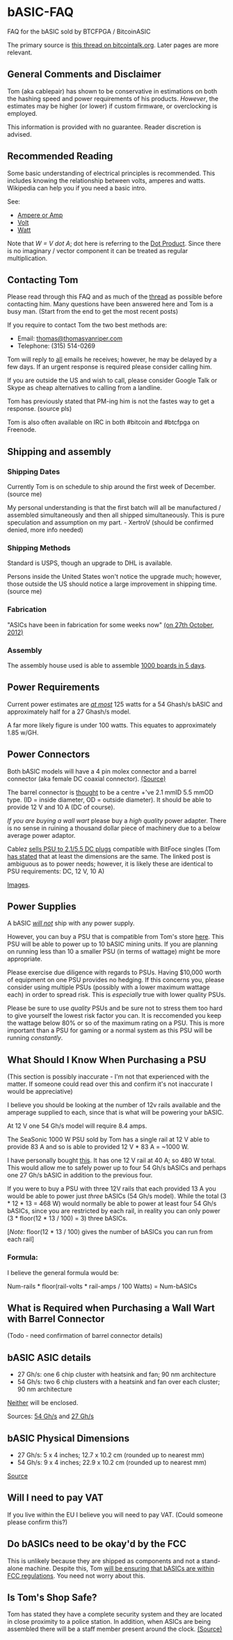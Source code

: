 bASIC-FAQ
=========

FAQ for the bASIC sold by BTCFPGA / BitcoinASIC

The primary source is [this thread on
bitcointalk.org](https://bitcointalk.org/index.php?topic=79637). Later pages are more
relevant.

General Comments and Disclaimer
-------------------------------

Tom (aka cablepair) has shown to be conservative in estimations on both the hashing speed
and power requirements of his products. _However_, the estimates may be higher (or lower)
if custom firmware, or overclocking is employed.

This information is provided with no guarantee. Reader discretion is advised. 

Recommended Reading
-------------------

Some basic understanding of electrical principles is recommended. This includes knowing
the relationship between volts, amperes and watts. Wikipedia can help you if you need a
basic intro.

See:

* [Ampere or Amp](http://en.wikipedia.org/wiki/Ampere)
* [Volt](http://en.wikipedia.org/wiki/Volts)
* [Watt](http://en.wikipedia.org/wiki/Watt)

Note that _W = V dot A_; dot here is referring to the [Dot
Product](http://en.wikipedia.org/wiki/Dot_product). Since there is no imaginary / vector
component it can be treated as regular multiplication.

Contacting Tom
--------------

Please read through this FAQ and as much of the
[thread](https://bitcointalk.org/index.php?topic=79637) as possible before contacting him.
Many questions have been answered here and Tom is a busy man. (Start from the end to get
the most recent posts)

If you require to contact Tom the two best methods are:

* Email: [thomas@thomasvanriper.com](mailto:thomas@thomasvanriper.com)
* Telephone: (315) 514-0269

Tom will reply to
[all](https://bitcointalk.org/index.php?topic=79637.msg1315070#msg1315070) emails he
receives; however, he may be delayed by a few days. If an urgent response is required
please consider calling him.

If you are outside the US and wish to call, please consider Google Talk or Skype as cheap
alternatives to calling from a landline.

Tom has previously stated that PM-ing him is not the fastes way to get a response. (source
pls)

Tom is also often available on IRC in both #bitcoin and #btcfpga on Freenode.

Shipping and assembly
---------------------

### Shipping Dates

Currently Tom is on schedule to ship around the first week of December. (source me)

My personal understanding is that the first batch will all be manufactured / assembled
simultaneously and then all shipped simultaneously.
This is pure speculation and assumption on my part. - XertroV (should be confirmed denied,
more info needed)

### Shipping Methods

Standard is USPS, though an upgrade to DHL is available.

Persons inside the United States won't notice the upgrade much; however, those outside the
US should notice a large improvement in shipping time. (source me)

### Fabrication

"ASICs have been in fabrication for some weeks now" [(on 27th October,
2012)](https://bitcointalk.org/index.php?topic=79637.msg1300687#msg1300687)

### Assembly

The assembly house used is able to assemble [1000 boards in 5
days](https://bitcointalk.org/index.php?topic=79637.msg1300687#msg1300687).

Power Requirements
------------------

Current power estimates are [*at
most*](https://bitcointalk.org/index.php?topic=79637.msg1315070#msg1315070) 125 watts for
a 54 Ghash/s bASIC and approximately half for a 27 Ghash/s model.

A far more likely figure is under 100 watts. This equates to approximately 1.85 w/GH.

Power Connectors
----------------

Both bASIC models will have a 4 pin molex connector and a barrel connector (aka female DC
coaxial connector).
[(Source)](https://bitcointalk.org/index.php?topic=79637.msg1315070#msg1315070)

The barrel connector is
[thought](https://bitcointalk.org/index.php?topic=79637.msg1314859#msg1314859) to be a
centre +'ve 2.1 mmID 5.5 mmOD type. (ID = inside diameter, OD = outside diameter). It 
should be able to provide 12 V and 10 A (DC of course).

*If you are buying a wall wart* please buy a _high quality_ power adapter. There is no
sense in ruining a thousand dollar piece of machinery due to a below average power
adaptor.

Cablez [sells PSU to 2.1/5.5 DC plugs](https://bitcointalk.org/index.php?topic=74397.0) 
compatible with BitFoce singles (Tom 
[has stated](https://bitcointalk.org/index.php?topic=79637.msg1315070#msg1315070) that at 
least the dimensions are the same. The linked post is ambiguous as to power needs;
however, it is likely these are identical to PSU requirements: DC, 12 V, 10 A)

[Images](https://bitcointalk.org/index.php?topic=79637.msg1314785#msg1314785).

Power Supplies
--------------

A bASIC [*will not*](https://bitcointalk.org/index.php?topic=79637.msg1315070#msg1315070)
ship with any power supply.

However, you can buy a PSU that is compatible from Tom's store
[here](https://www.bitcoinasic.net/index.php?route=product/product&product_id=54).
This PSU will be able to power up to 10 bASIC mining units. If you are planning on running
less than 10 a smaller PSU (in terms of wattage) might be more appropriate.

Please exercise due diligence with regards to PSUs. Having $10,000 worth of equipment on
one PSU provides no hedging. If this concerns you, please consider using multiple PSUs
(possibly with a lower maximum wattage each) in order to spread risk. This is _especially_
true with lower quality PSUs.

Please be sure to use _quality_ PSUs and be sure not to stress them too hard to give
yourself the lowest risk factor you can. It is reccomended you keep the wattage below 80%
or so of the maximum rating on a PSU. This is more important than a PSU for gaming or a
normal system as this PSU will be running *constantly*.

What Should I Know When Purchasing a PSU
--------------------------------------

(This section is possibly inaccurate - I'm not that experienced with the matter. If
someone could read over this and confirm it's not inaccurate I would be appreciative)

I believe you should be looking at the number of 12v rails available and the amperage
supplied to each, since that is what will be powering your bASIC.

At 12 V one 54 Gh/s model will require 8.4 amps. 

The SeaSonic 1000 W PSU sold by Tom has a single rail at 12 V able to provide 83 A and so
is able to provided 12 V * 83 A = ~1000 W.

I have personally bought
[this](https://www.pccasegear.com/index.php?main_page=product_info&products_id=14393). It
has one 12 V rail at 40 A; so 480 W total. This would allow me to safely power up to four
54 Gh/s bASICs and perhaps one 27 Gh/s bASIC in addition to the previous four.

If you were to buy a PSU with three 12V rails that each provided 13 A you would be able to
power just *three* bASICs (54 Gh/s model). While the total (3 \* 12 \* 13 = 468 W) would
normally be able to power at least four 54 Gh/s bASICs, since you are restricted by each
rail, in reality you can only power (3 \* floor(12 \* 13 / 100) = 3) three bASICs. 

[_Note:_ floor(12 \* 13 / 100) gives the number of bASICs you can run from each rail]

### Formula:

I believe the general formula would be:

Num-rails \* floor(rail-volts \* rail-amps / 100 Watts) = Num-bASICs 

What is Required when Purchasing a Wall Wart with Barrel Connector
------------------------------------------------------------------

(Todo - need confirmation of barrel connector details)




bASIC ASIC details
------------------

* 27 Gh/s: one 6 chip cluster with heatsink and fan; 90 nm architecture
* 54 Gh/s: two 6 chip clusters with a heatsink and fan over each cluster; 90 nm
architecture

[Neither](https://bitcointalk.org/index.php?topic=121884.msg1312300#msg1312300) will be
enclosed.

Sources: [54
Gh/s](https://www.bitcoinasic.net/index.php?route=product/product&product_id=51) and [27
Gh/s](https://www.bitcoinasic.net/index.php?route=product/product&product_id=50)

bASIC Physical Dimensions
-------------------------

* 27 Gh/s: 5 x 4 inches; 12.7 x 10.2 cm (rounded up to nearest mm)
* 54 Gh/s: 9 x 4 inches; 22.9 x 10.2 cm (rounded up to nearest mm)

[Source](https://bitcointalk.org/index.php?topic=121884.msg1312300#msg1312300)





Will I need to pay VAT
----------------------

If you live within the EU I believe you will need to pay VAT. (Could someone please
confirm this?)

Do bASICs need to be okay'd by the FCC
--------------------------------------

This is unlikely because they are shipped as components and not a stand-alone machine.
Despite this, Tom [will be ensuring that bASICs are within FCC
regulations](https://bitcointalk.org/index.php?topic=79637.msg1313908#msg1313908). You
need not worry about this.


Is Tom's Shop Safe?
-------------------

Tom has stated they have a complete security system and they are located in close
proximity to a police station. In addition, when ASICs are being assembled there will be a
staff member present around the clock.
[(Source)](https://bitcointalk.org/index.php?topic=79637.msg1313840#msg1313840)









